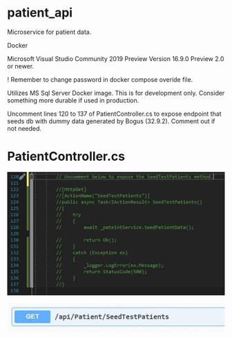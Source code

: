 # patient_api
Microservice for patient data.

Docker

Microsoft Visual Studio Community 2019 Preview Version 16.9.0 Preview 2.0 or newer.

! Remember to change password in docker compose overide file.

Utilizes MS Sql Server Docker image.  This is for development only.  Consider something more durable if used in production.

Uncomment lines 120 to 137 of PatientController.cs to expose endpoint that seeds db with dummy data generated by Bogus (32.9.2).  Comment out if not needed.


# PatientController.cs

![](image/SeedCommented.JPG)

![](image/seed.JPG)
